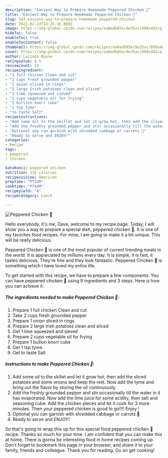 ```yaml
---
description: "Easiest Way to Prepare Homemade Peppered Chicken 🍗"
title: "Easiest Way to Prepare Homemade Peppered Chicken 🍗"
slug: 543-easiest-way-to-prepare-homemade-peppered-chicken
date: 2022-02-23T14:25:16.860Z
image: https://img-global.cpcdn.com/recipes/ea0adb85ec0e35ac/680x482cq70/peppered-chicken-recipe-main-photo.jpg
hideToc: false
enableToc: true
enableTocContent: false
thumbnail: https://img-global.cpcdn.com/recipes/ea0adb85ec0e35ac/680x482cq70/peppered-chicken-recipe-main-photo.jpg
cover: https://img-global.cpcdn.com/recipes/ea0adb85ec0e35ac/680x482cq70/peppered-chicken-recipe-main-photo.jpg
author: Lucinda Boone
ratingvalue: 4.5
reviewcount: 24
recipeingredient:
- "1 full chicken Clean and cut"
- "2 cups fresh grounded pepper"
- "1 onion sliced in rings"
- "2 large Irish potatoes clean and sliced"
- "1 lime squeezed and sieved"
- "2 cups vegetable oil for frying"
- "1 bullion knorr cube"
- "1 tsp tyme"
- "to taste Salt"
recipeinstructions:
- "Add some oil to the skillet and let it grow hot, then add the sliced potatoes and some onions and keep the rest. Now add the tyme and bring out the flavor by storing the oil continuously."
- "Add the freshly grounded pepper and stir occasionally till the water in it has evaporated. Now add the lime juice for some acidity, then salt and seasoning cube. Add the chicken pieces and let it cook for 3 more minutes. Then your peppered chicken is good to go!!!! Enjoy !"
- "Optional you can garnish with shredded cabbage or carrots 🥕"
- "Ready to serve and ENJOY!"
categories:
- Recipe
tags:
- peppered
- chicken

katakunci: peppered chicken 
nutrition: 235 calories
recipecuisine: American
preptime: "PT32M"
cooktime: "PT44M"
recipeyield: "4"
recipecategory: Lunch

---
```



![Peppered Chicken 🍗](https://img-global.cpcdn.com/recipes/ea0adb85ec0e35ac/680x482cq70/peppered-chicken-recipe-main-photo.jpg)

Hello everybody, it's me, Dave, welcome to my recipe page. Today, I will show you a way to prepare a special dish, peppered chicken 🍗. It is one of my favorites food recipes. For mine, I am going to make it a bit unique. This will be really delicious.

Peppered Chicken 🍗 is one of the most popular of current trending meals in the world. It is appreciated by millions every day. It is simple, it is fast, it tastes delicious. They're fine and they look fantastic. Peppered Chicken 🍗 is something which I have loved my entire life.




To get started with this recipe, we have to prepare a few components. You can have peppered chicken 🍗 using 9 ingredients and 3 steps. Here is how you can achieve it.

<!--inarticleads1-->

##### The ingredients needed to make Peppered Chicken 🍗:

1. Prepare 1 full chicken Clean and cut
1. Take 2 cups fresh grounded pepper
1. Prepare 1 onion sliced in rings
1. Prepare 2 large Irish potatoes clean and sliced
1. Get 1 lime squeezed and sieved
1. Prepare 2 cups vegetable oil for frying
1. Prepare 1 bullion knorr cube
1. Get 1 tsp tyme
1. Get to taste Salt




<!--inarticleads2-->

##### Instructions to make Peppered Chicken 🍗:

1. Add some oil to the skillet and let it grow hot, then add the sliced potatoes and some onions and keep the rest. Now add the tyme and bring out the flavor by storing the oil continuously.
1. Add the freshly grounded pepper and stir occasionally till the water in it has evaporated. Now add the lime juice for some acidity, then salt and seasoning cube. Add the chicken pieces and let it cook for 3 more minutes. Then your peppered chicken is good to go!!!! Enjoy !
1. Optional you can garnish with shredded cabbage or carrots 🥕
1. Ready to serve and ENJOY!



So that's going to wrap this up for this special food peppered chicken 🍗 recipe. Thanks so much for your time. I am confident that you can make this at home. There is gonna be interesting food in home recipes coming up. Don't forget to bookmark this page in your browser, and share it to your family, friends and colleague. Thank you for reading. Go on get cooking!

